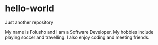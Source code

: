 # hello-world
Just another repository

My name is Folusho and I am a Software Developer. 
My hobbies include playing soccer and travelling.
I also enjoy coding and meeting friends.
